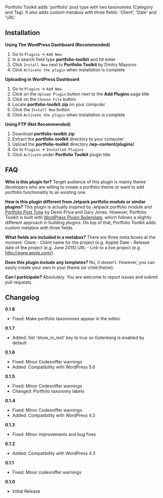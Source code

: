 Portfolio Toolkit adds 'portfolio' post type with two taxonomies (Category and Tag). It also adds custom metabox with three fields: 'Client', 'Date' and 'URL'.

## Installation

**Using The WordPress Dashboard (Recommended)**

1. Go to `Plugins` → `Add New`
2. In a search field type **portfolio-toolkit** and hit enter
3. Click `Install Now` next to **Portfolio Toolkit** by Dmitry Mayorov
4. Click `Activate the plugin` when installation is complete

**Uploading in WordPress Dashboard**

1. Go to `Plugins` → `Add New`
2. Click on the `Upload Plugin` button next to the **Add Plugins** page title
3. Click on the `Choose File` button
4. Locate **portfolio-toolkit.zip** on your computer
5. Click the `Install Now` button
6. Click `Activate the plugin` when installation is complete

**Using FTP (Not Recommended)**

1. Download **portfolio-toolkit.zip**
2. Extract the **portfolio-toolkit** directory to your computer
3. Upload the **portfolio-toolkit** directory  **/wp-content/plugins/**
4. Go to `Plugins` → `Installed Plugins`
5. Click `Activate` under **Portfolio Toolkit** plugin title

## FAQ

**Who is this plugin for?**
Target audience of this plugin is mainly theme developers who are willing to create a portfolio theme or want to add portfolio functionality to an existing one.

**How is this plugin different from Jetpack portfolio module or similar plugins?**
This plugin is actually inspired by Jetpack portfolio module and [Portfolio Post Type](https://github.com/devinsays/portfolio-post-type) by Devin Price and Gary Jones. However, Portfolio Toolkit is built with [WordPress Plugin Boilerplate](https://github.com/DevinVinson/WordPress-Plugin-Boilerplate), which follows a slightly different approach in building plugins. On top of that, Portfolio Toolkit adds custom metabox with three fields.

**What fields are included in a metabox?**
There are three meta boxes at the moment:
Client - Client name for the project (e.g. Apple)
Date - Release date of the project (e.g. June 2015)
URL - Link to a live project (e.g. http://www.apple.com/)

**Does this plugin include any templates?**
No, it doesn't. However, you can easily create your own in your theme (or child theme).

**Can I participate?**
Absolutely. You are welcome to report issues and submit pull requests.

## Changelog

**0.1.8**

* Fixed: Make portfolio taxonomies appear in the editor.

**0.1.7**

* Added: Set 'show_in_rest' key to true so Gutenberg is enabled by default

**0.1.6**

* Fixed: Minor Codesniffer warnings
* Added: Compatibility with WordPress 5.0

**0.1.5**

* Fixed: Minor Codesniffer warnings
* Changed: Portfolio taxonomy labels

**0.1.4**

* Fixed: Minor Codesniffer warnings
* Added: Compatibility with WordPress 4.5

**0.1.3**

* Fixed: Minor improvements and bug fixes

**0.1.2**

* Added: Compatibility with WordPress 4.3

**0.1.1**

* Fixed: Minor codesniffer warnings

**0.1.0**

* Initial Release
